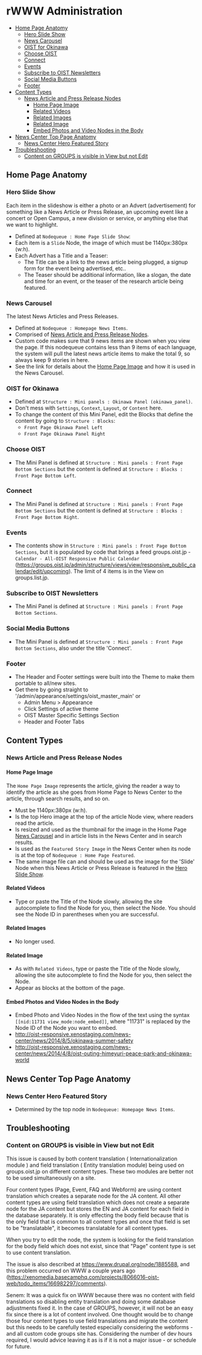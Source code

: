 # rWWW Administration

<!-- MarkdownTOC  depth=0 autolink=true bracket=round -->

- [Home Page Anatomy](#home-page-anatomy)
	- [Hero Slide Show](#hero-slide-show)
	- [News Carousel](#news-carousel)
	- [OIST for Okinawa](#oist-for-okinawa)
	- [Choose OIST](#choose-oist)
	- [Connect](#connect)
	- [Events](#events)
	- [Subscribe to OIST Newsletters](#subscribe-to-oist-newsletters)
	- [Social Media Buttons](#social-media-buttons)
	- [Footer](#footer)
- [Content Types](#content-types)
	- [News Article and Press Release Nodes](#news-article-and-press-release-nodes)
		- [Home Page Image](#home-page-image)
		- [Related Videos](#related-videos)
		- [Related Images](#related-images)
		- [Related Image](#related-image)
		- [Embed Photos and Video Nodes in the Body](#embed-photos-and-video-nodes-in-the-body)
- [News Center Top Page Anatomy](#news-center-top-page-anatomy)
	- [News Center Hero Featured Story](#news-center-hero-featured-story)
- [Troubleshooting](#troubleshooting)
	- [Content on GROUPS is visible in View but not Edit](#content-on-groups-is-visible-in-view-but-not-edit)

<!-- /MarkdownTOC -->



## Home Page Anatomy

### Hero Slide Show

Each item in the slideshow is either a photo or an Advert (advertisement) for something like a News Article or Press Release, an upcoming event like a concert or Open Campus, a new division or service, or anything else that we want to highlight.

* Defined at `Nodequeue : Home Page Slide Show`:
* Each item is a `Slide` Node, the image of which must be 1140px:380px (w:h).
* Each Advert has a Title and a Teaser:
	-  The Title can be a link to the news article being plugged, a signup form for the event being advertised, etc..
	-  The Teaser should be additional information, like a slogan, the date and time for an event, or the teaser of the research article being featured.

### News Carousel

The latest News Articles and Press Releases.

* Defined at `Nodequeue : Homepage News Items`.
* Comprised of [News Article and Press Release Nodes](#news-article-and-press-release-nodes).
* Custom code makes sure that 9 news items are shown when you view the page. If this nodequeue contains less than 9 items of each language, the system will pull the latest news article items to make the total 9, so always keep 9 stories in here. 
* See the link for details about the [Home Page Image](#home-page-image) and how it is used in the News Carousel.

### OIST for Okinawa

* Defined at `Structure : Mini panels : Okinawa Panel (okinawa_panel)`.
* Don't mess with `Settings`, `Context`, `Layout`, or `Content` here.
* To change the content of this Mini Panel, edit the Blocks that define the content by going to `Structure : Blocks`:
	- `Front Page Okinawa Panel Left`
	- `Front Page Okinawa Panel Right`

### Choose OIST

* The Mini Panel is defined at `Structure : Mini panels : Front Page Bottom Sections` but the content is defined at `Structure : Blocks : Front Page Bottom Left`.

### Connect

* The Mini Panel is defined at `Structure : Mini panels : Front Page Bottom Sections` but the content is defined at `Structure : Blocks : Front Page Bottom Right`.

### Events

* The contents show in `Structure : Mini panels : Front Page Bottom Sections`, but it is populated by code that brings a feed groups.oist.jp - `Calendar - All-OIST Responsive Public Calendar` (https://groups.oist.jp/admin/structure/views/view/responsive_public_calendar/edit/upcoming). The limit of 4 items is in the View on groups.list.jp.

### Subscribe to OIST Newsletters
* The Mini Panel is defined at `Structure : Mini panels : Front Page Bottom Sections`.

### Social Media Buttons
* The Mini Panel is defined at `Structure : Mini panels : Front Page Bottom Sections`, also under the title 'Connect'.

### Footer
* The Header and Footer settings were built into the Theme to make them portable to all/new sites.
* Get there by going straight to '/admin/appearance/settings/oist_master_main' or 
	- Admin Menu > Appearance
	- Click Settings of active theme
	- OIST Master Specific Settings Section
	- Header and Footer Tabs


## Content Types

### News Article and Press Release Nodes

#### Home Page Image

The `Home Page Image` represents the article, giving the reader a way to identify the article as she goes from Home Page to News Center to the article, through search results, and so on.

* Must be 1140px:380px (w:h).
* Is the top Hero image at the top of the article Node view, where readers read the article.
* Is resized and used as the thumbnail for the image in the Home Page [News Carousel](#news-carousel) and in article lists in the News Center and in search results.
* Is used as the `Featured Story Image` in the News Center when its node is at the top of `Nodequeue : Home Page Featured`.
* The same image file can and should be used as the image for the 'Slide' Node when this News Article or Press Release is featured in the [Hero Slide Show](#hero-slide-show).

#### Related Videos

* Type or paste the Title of the Node slowly, allowing the site autocomplete to find the Node for you, then select the Node. You should see the Node ID in parentheses when you are successful.

#### Related Images

* No longer used.


#### Related Image

* As with `Related Videos`, type or paste the Title of the Node slowly, allowing the site autocomplete to find the Node for you, then select the Node.
* Appear as blocks at the bottom of the page.

#### Embed Photos and Video Nodes in the Body

* Embed Photo and Video Nodes in the flow of the text using the syntax `[[nid:11731 view_mode:node_embed]]`, where "11731" is replaced by the Node ID of the Node you want to embed.
* http://oist-responsive.xenostaging.com/news-center/news/2014/8/5/okinawa-summer-safety
* http://oist-responsive.xenostaging.com/news-center/news/2014/4/8/oist-outing-himeyuri-peace-park-and-okinawa-world



## News Center Top Page Anatomy

### News Center Hero Featured Story

* Determined by the top node in `Nodequeue: Homepage News Items`.


















## Troubleshooting

### Content on GROUPS is visible in View but not Edit

This issue is caused by both content translation ( Internationalization module ) and field translation ( Entity translation module) being used on groups.oist.jp on different content types. These two modules are better not to be used simultaneously on a site.

Four content types (Page, Event, FAQ and Webform) are using content translation which creates a separate node for the JA content. All other content types are using field translation which does not create a separate node for the JA content but stores the EN and JA content for each field in the database separately. It is only effecting the body field because that is the only field that is common to all content types and once that field is set to be "translatable", it becomes translatable for all content types. 

When you try to edit the node, the system is looking for the field translation for the body field which does not exist, since that "Page" content type is set to use content translation.

The issue is also described at https://www.drupal.org/node/1885588, and this problem occurred on WWW a couple years ago (https://xenomedia.basecamphq.com/projects/8066016-oist-web/todo_items/166982297/comments).

Senem: It was a quick fix on WWW because there was no content with field translations so disabling entity translation and doing some database adjustments fixed it. In the case of GROUPS, however, it will not be an easy fix since there is a lot of content involved. One thought would be to change those four content types to use field translations and migrate the content but this needs to be carefully tested especially considering the webforms - and all custom code groups site has. Considering the number of dev hours required, I would advice leaving it as is if it is not a major issue - or schedule for future.

